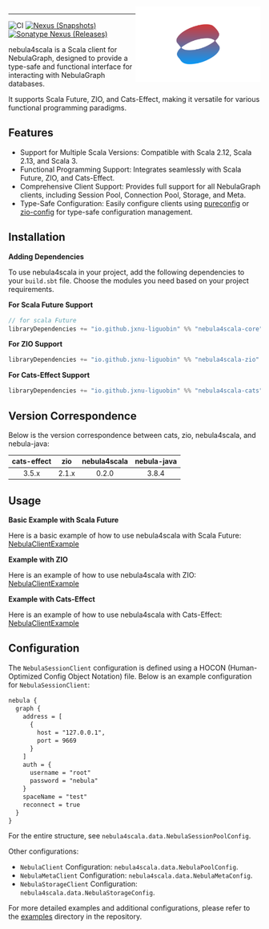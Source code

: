 <img src="./logo.svg" width = "250" height = "150" alt="logo" align="right" />

---

![CI][Badge-CI] [![Nexus (Snapshots)][Badge-Snapshots]][Link-Snapshots] [![Sonatype Nexus (Releases)][Badge-Release]][Link-Release]


[Badge-CI]: https://github.com/nebula-contrib/nebula4scala/actions/workflows/scala.yml/badge.svg
[Badge-Snapshots]: https://img.shields.io/nexus/s/io.github.jxnu-liguobin/nebula4scala-core_3?server=https%3A%2F%2Foss.sonatype.org
[Link-Snapshots]: https://oss.sonatype.org/content/repositories/snapshots/io/github/jxnu-liguobin/nebula4scala-core_3/
[Link-Release]: https://index.scala-lang.org/nebula-contrib/nebula4scala/nebula4scala-core
[Badge-Release]: https://index.scala-lang.org/nebula-contrib/nebula4scala/nebula4scala-core/latest-by-scala-version.svg?platform=jvm

nebula4scala is a Scala client for NebulaGraph, designed to provide a type-safe and functional interface for interacting with NebulaGraph databases. 

It supports Scala Future, ZIO, and Cats-Effect, making it versatile for various functional programming paradigms.

## Features

- Support for Multiple Scala Versions: Compatible with Scala 2.12, Scala 2.13, and Scala 3.
- Functional Programming Support: Integrates seamlessly with Scala Future, ZIO, and Cats-Effect.
- Comprehensive Client Support: Provides full support for all NebulaGraph clients, including Session Pool, Connection Pool, Storage, and Meta.
- Type-Safe Configuration: Easily configure clients using [pureconfig](https://github.com/pureconfig/pureconfig) or [zio-config](https://github.com/zio/zio-config) for type-safe configuration management.

## Installation

**Adding Dependencies**

To use nebula4scala in your project, add the following dependencies to your `build.sbt` file. 
Choose the modules you need based on your project requirements.

**For Scala Future Support**
```sbt
// for scala Future
libraryDependencies += "io.github.jxnu-liguobin" %% "nebula4scala-core" % "<latest version>" 
```

**For ZIO Support**
```sbt
libraryDependencies += "io.github.jxnu-liguobin" %% "nebula4scala-zio" % "<latest version>"
```

**For Cats-Effect Support**
```sbt
libraryDependencies += "io.github.jxnu-liguobin" %% "nebula4scala-cats" % "<latest version>"
```

## Version Correspondence

Below is the version correspondence between cats, zio, nebula4scala, and nebula-java:

| cats-effect |  zio  | nebula4scala | nebula-java |
|:-----------:|:-----:|:------------:|:-----------:|
|    3.5.x    | 2.1.x |    0.2.0     |    3.8.4    |


## Usage

**Basic Example with Scala Future**

Here is a basic example of how to use nebula4scala with Scala Future:
[NebulaClientExample](./examples/src/main/scala/nebula4scala/example/future/NebulaClientExample.scala)

**Example with ZIO**

Here is an example of how to use nebula4scala with ZIO:
[NebulaClientExample](./examples/src/main/scala/nebula4scala/example/zio/NebulaClientExample.scala)

**Example with Cats-Effect**

Here is an example of how to use nebula4scala with Cats-Effect:
[NebulaClientExample](./examples/src/main/scala/nebula4scala/example/cats/effect/NebulaClientExample.scala)

## Configuration

The `NebulaSessionClient` configuration is defined using a HOCON (Human-Optimized Config Object Notation) file. 
Below is an example configuration for `NebulaSessionClient`:

```hocon
nebula {
  graph {
    address = [
      {
        host = "127.0.0.1",
        port = 9669
      }
    ]
    auth = {
      username = "root"
      password = "nebula"
    }
    spaceName = "test"
    reconnect = true
  }
}
```

For the entire structure, see `nebula4scala.data.NebulaSessionPoolConfig`.

Other configurations:

- `NebulaClient` Configuration: `nebula4scala.data.NebulaPoolConfig`.
- `NebulaMetaClient` Configuration: `nebula4scala.data.NebulaMetaConfig`.
- `NebulaStorageClient` Configuration: `nebula4scala.data.NebulaStorageConfig`.

For more detailed examples and additional configurations, please refer to the [examples](./examples/src/main/resources) directory in the repository.